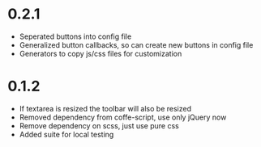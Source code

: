 0.2.1
=====
* Seperated buttons into config file
* Generalized button callbacks, so can create new buttons in config file
* Generators to copy js/css files for customization

0.1.2
=====
* If textarea is resized the toolbar will also be resized
* Removed dependency from coffe-script, use only jQuery now
* Remove dependency on scss, just use pure css
* Added suite for local testing
